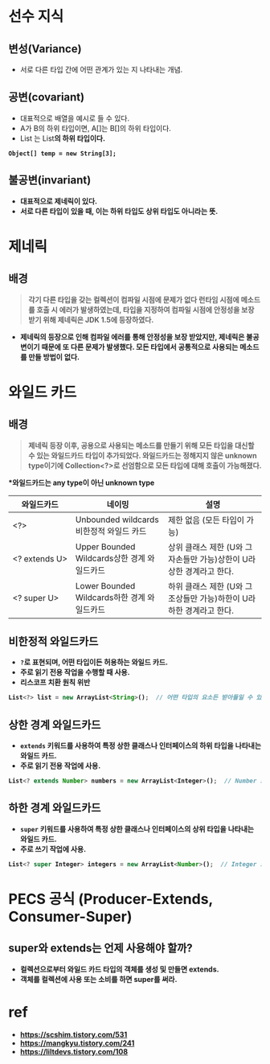 # 선수 지식

## 변성(Variance)

- 서로 다른 타입 간에 어떤 관계가 있는 지 나타내는 개념.

## 공변(covariant)

- 대표적으로 배열을 예시로 들 수 있다.
- A가 B의 하위 타입이면, A[]는 B[]의 하위 타입이다.
- List<A> 는 List<B>의 하위 타입이다.

```
Object[] temp = new String[3];
```

## 불공변(invariant)

- 대표적으로 제네릭이 있다.
- 서로 다른 타입이 있을 때, 이는 하위 타입도 상위 타입도 아니라는 뜻.

# 제네릭

## 배경

> 각기 다른 타입을 갖는 컬렉션이 컴파일 시점에 문제가 없다 런타임 시점에 메소드를 호출 시 에러가 발생하였는데, 타입을 지정하여 컴파일 시점에 안정성을 보장 받기 위해 제네릭은 JDK 1.5에 등장하였다.

- 제네릭의 등장으로 인해 컴파일 에러를 통해 안정성을 보장 받았지만, 제네릭은 불공변이기 때문에 또 다른 문제가 발생했다. 
모든 타입에서 공통적으로 사용되는 메소드를 만들 방법이 없다.

# 와일드 카드

## 배경

> 제네릭 등장 이후, 공용으로 사용되는 메소드를 만들기 위해 모든 타입을 대신할 수 있는 와일드카드 타입이 추가되었다.
> 와일드카드는 정해지지 않은 unknown type이기에 Collection<?>로 선엄함으로 모든 타입에 대해 호출이 가능해졌다.

*와일드카드는 any type이 아닌 unknown type

| 와일드카드 | 네이밍 | 설명 |
| --- | --- | --- |
| <?> | Unbounded wildcards비한정적 와일드 카드 | 제한 없음 (모든 타입이 가능) |
| <? extends U> | Upper Bounded Wildcards상한 경계 와일드카드 | 상위 클래스 제한 (U와 그 자손들만 가능)상한이 U라 상한 경계라고 한다. |
| <? super U> | Lower Bounded Wildcards하한 경계 와일드카드 | 하위 클래스 제한 (U와 그 조상들만 가능)하한이 U라 하한 경계라고 한다. |

## 비한정적 와일드카드

- `?`로 표현되며, 어떤 타입이든 허용하는 와일드 카드.
- 주로 읽기 전용 작업을 수행할 때 사용.
- 리스코프 치환 원칙 위반

```jsx
List<?> list = new ArrayList<String>();  // 어떤 타입의 요소든 받아들일 수 있음
```

## 상한 경계 와일드카드

- **`extends`** 키워드를 사용하여 특정 상한 클래스나 인터페이스의 하위 타입을 나타내는 와일드 카드.
- 주로 읽기 전용 작업에 사용.

```jsx
List<? extends Number> numbers = new ArrayList<Integer>();  // Number 또는 그 하위 타입만 받아들일 수 있음
```

## 하한 경계 와일드카드

- **`super`** 키워드를 사용하여 특정 상한 클래스나 인터페이스의 상위 타입을 나타내는 와일드 카드.
- 주로 쓰기 작업에 사용.

```jsx
List<? super Integer> integers = new ArrayList<Number>();  // Integer 또는 Integer의 상위 타입만 받아들일 수 있음
```

# PECS 공식 (Producer-Extends, Consumer-Super)

## super와 extends는 언제 사용해야 할까?

- 컬렉션으로부터 와일드 카드 타입의 객체를 생성 및 만들면 extends.
- 객체를 컬렉션에 사용 또는 소비를 하면 super를 써라.

# ref

- https://scshim.tistory.com/531
- https://mangkyu.tistory.com/241
- https://liltdevs.tistory.com/108

